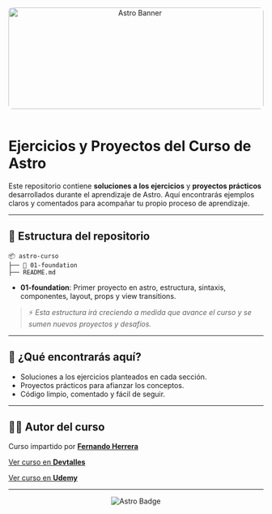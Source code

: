 <p align="center" style="width:100%;margin:0;padding:0;">
  <img src="https://media2.dev.to/dynamic/image/width=1000,height=200,fit=cover,gravity=auto,format=auto/https%3A%2F%2Fdev-to-uploads.s3.amazonaws.com%2Fuploads%2Farticles%2Fntwbi1zq2vxsqbb3hkiy.png" alt="Astro Banner" style="width:100%;max-width:1000px;height:200px;object-fit:cover;display:block;margin:auto;border-radius:8px;" />
</p>

<br/>

# Ejercicios y Proyectos del Curso de Astro

Este repositorio contiene **soluciones a los ejercicios** y **proyectos prácticos** desarrollados durante el aprendizaje de Astro. Aquí encontrarás ejemplos claros y comentados para acompañar tu propio proceso de aprendizaje.

---

## 📁 Estructura del repositorio

```
📦 astro-curso
├── 📂 01-foundation
├── README.md
```

- **01-foundation**: Primer proyecto en astro, estructura, sintaxis, componentes, layout, props y view transitions.

> ⚡ *Esta estructura irá creciendo a medida que avance el curso y se sumen nuevos proyectos y desafíos.*

---

## 🚀 ¿Qué encontrarás aquí?

- Soluciones a los ejercicios planteados en cada sección.
- Proyectos prácticos para afianzar los conceptos.
- Código limpio, comentado y fácil de seguir.

---

## 👨‍🏫 Autor del curso

Curso impartido por [**Fernando Herrera**](https://fernando-herrera.com/)

[Ver curso en **Devtalles**](https://cursos.devtalles.com/courses/Astro)

[Ver curso en **Udemy**](https://www.udemy.com/course/astro-guia-completa)

---

<p align="center">
  <img src="https://img.shields.io/badge/Astro-1a1a2e.svg?style=for-the-badge&logo=astro&logoColor=white" alt="Astro Badge"/>
</p>